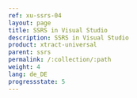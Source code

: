 ```yaml
---
ref: xu-ssrs-04
layout: page
title: SSRS in Visual Studio
description: SSRS in Visual Studio
product: xtract-universal
parent: ssrs
permalink: /:collection/:path
weight: 4
lang: de_DE
progressstate: 5
---
```

